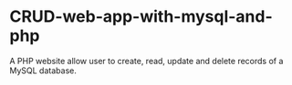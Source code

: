 # CRUD-web-app-with-mysql-and-php
A PHP website allow user to create, read, update and delete records of a MySQL database.
